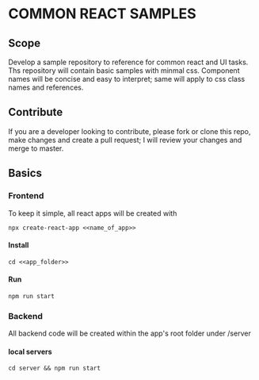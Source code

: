 # COMMON REACT SAMPLES

## Scope

Develop a sample repository to reference for common react and UI tasks.
Ths repository will contain basic samples with minmal css.  Component names will be concise and easy to interpret; same will apply to css class names and references.  

## Contribute

If you are a developer looking to contribute, please fork or clone this repo, make changes and create a pull request; I will review your changes and merge to master.  

## Basics

### Frontend

To keep it simple, all react apps will be created with

 `npx create-react-app <<name_of_app>>` 

#### Install

`cd <<app_folder>>`

#### Run
`npm run start`




### Backend

All backend code will be created within the app's root folder under /server

#### local servers

`cd server && npm run start`